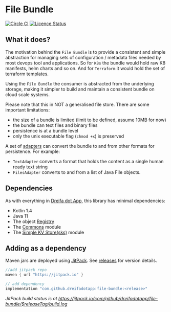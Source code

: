 # File Bundle

[![Circle CI](https://circleci.com/gh/dreifadotapp/file-bundle.svg?style=shield)](https://circleci.com/gh/dreifadotapp/file-bundle)
[![Licence Status](https://img.shields.io/github/license/dreifadotapp/file-bundle)](https://github.com/dreifadotapp/file-bundle/blob/master/licence.txt)

## What it does?

The motivation behind the `File Bundle` is to provide a consistent and simple abstraction for managing sets of
configuration / metadata files needed by most devops tool and applications. So for `K8s` the bundle would hold raw K8
manifests, helm charts and so on. And for `Terraform` it would hold the set of terraform templates.

Using the `File Bundle` the consumer is abstracted from the underlying storage, making it simpler to build and maintain
a consistent bundle on cloud scale systems.

Please note that this in NOT a generalised file store. There are some important limitations:

* the size of a bundle is limited (limit to be defined, assume 10MB for now)
* the bundle can text files and binary files
* persistence is at a bundle level
* only the unix executable flag (`chmod +x`) is preserved

A set of [adapters](https://en.wikipedia.org/wiki/Hexagonal_architecture_(software))
can convert the bundle to and from other formats for persistence. For example:

* `TextAdapter` converts a format that holds the content as a single human ready text string
* `FilesAdapter` converts to and from a list of Java File objects.


## Dependencies

As with everything in [Dreifa dot App](https://dreifa.app), this library has minimal dependencies:

* Kotlin 1.4
* Java 11
* The object [Registry](https://github.com/dreifadotapp/registry#readme)
* The [Commons](https://github.com/dreifadotapp/commons#readme) module
* The [Simple KV Store(sks)](https://github.com/dreifadotapp/simple-kv-store#readme) module

## Adding as a dependency

Maven jars are deployed using [JitPack](https://jitpack.io/).
See [releases](https://github.com/dreifadotapp/file-bundle/releases) for version details.

```groovy
//add jitpack repo
maven { url "https://jitpack.io" }

// add dependency 
implementation "com.github.dreifadotapp:file-bundle:<release>"
```

_JitPack build status is at https://jitpack.io/com/github/dreifadotapp/file-bundle/$releaseTag/build.log_

